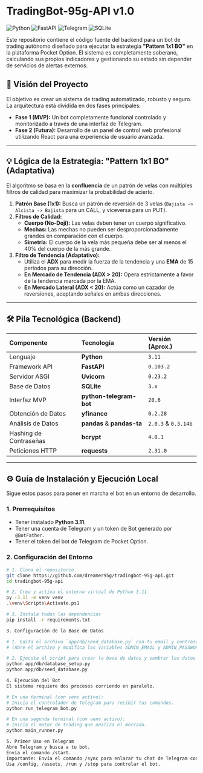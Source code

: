 # TradingBot-95g-API v1.0

![Python](https://img.shields.io/badge/Python-3.11-3776AB?style=for-the-badge&logo=python)
![FastAPI](https://img.shields.io/badge/FastAPI-0.103.2-009688?style=for-the-badge&logo=fastapi)
![Telegram](https://img.shields.io/badge/Telegram-Bot%20API-2CA5E0?style=for-the-badge&logo=telegram)
![SQLite](https://img.shields.io/badge/SQLite-3-003B57?style=for-the-badge&logo=sqlite)

Este repositorio contiene el código fuente del backend para un bot de trading autónomo diseñado para ejecutar la estrategia **"Pattern 1x1 BO"** en la plataforma Pocket Option. El sistema es completamente soberano, calculando sus propios indicadores y gestionando su estado sin depender de servicios de alertas externos.

## 🚀 Visión del Proyecto

El objetivo es crear un sistema de trading automatizado, robusto y seguro. La arquitectura está dividida en dos fases principales:
*   **Fase 1 (MVP):** Un bot completamente funcional controlado y monitorizado a través de una interfaz de Telegram.
*   **Fase 2 (Futura):** Desarrollo de un panel de control web profesional utilizando React para una experiencia de usuario avanzada.

---

## 💡 Lógica de la Estrategia: "Pattern 1x1 BO" (Adaptativa)

El algoritmo se basa en la **confluencia** de un patrón de velas con múltiples filtros de calidad para maximizar la probabilidad de acierto.

1.  **Patrón Base (1x1):** Busca un patrón de reversión de 3 velas (`Bajista -> Alcista -> Bajista` para un CALL, y viceversa para un PUT).
2.  **Filtros de Calidad:**
    *   **Cuerpo (No-Doji):** Las velas deben tener un cuerpo significativo.
    *   **Mechas:** Las mechas no pueden ser desproporcionadamente grandes en comparación con el cuerpo.
    *   **Simetría:** El cuerpo de la vela más pequeña debe ser al menos el 40% del cuerpo de la más grande.
3.  **Filtro de Tendencia (Adaptativo):**
    *   Utiliza el **ADX** para medir la fuerza de la tendencia y una **EMA** de 15 períodos para su dirección.
    *   **En Mercado de Tendencia (ADX > 20):** Opera estrictamente a favor de la tendencia marcada por la EMA.
    *   **En Mercado Lateral (ADX < 20):** Actúa como un cazador de reversiones, aceptando señales en ambas direcciones.

---

## 🛠️ Pila Tecnológica (Backend)

| Componente | Tecnología | Versión (Aprox.) |
| :--- | :--- | :--- |
| Lenguaje | **Python** | `3.11` |
| Framework API | **FastAPI** | `0.103.2` |
| Servidor ASGI | **Uvicorn** | `0.23.2` |
| Base de Datos | **SQLite** | `3.x` |
| Interfaz MVP | **python-telegram-bot**| `20.6` |
| Obtención de Datos | **yfinance** | `0.2.28` |
| Análisis de Datos| **pandas** & **pandas-ta**| `2.0.3` & `0.3.14b`|
| Hashing de Contraseñas | **bcrypt** | `4.0.1` |
| Peticiones HTTP | **requests** | `2.31.0` |

---

## ⚙️ Guía de Instalación y Ejecución Local

Sigue estos pasos para poner en marcha el bot en un entorno de desarrollo.

### 1. Prerrequisitos
*   Tener instalado **Python 3.11**.
*   Tener una cuenta de Telegram y un token de Bot generado por `@BotFather`.
*   Tener el token del bot de Telegram de Pocket Option.

### 2. Configuración del Entorno
```bash
# 1. Clona el repositorio
git clone https://github.com/dreamer95g/tradingbot-95g-api.git
cd tradingbot-95g-api

# 2. Crea y activa el entorno virtual de Python 3.11
py -3.11 -m venv venv
.\venv\Scripts\Activate.ps1

# 3. Instala todas las dependencias
pip install -r requirements.txt

3. Configuración de la Base de Datos

# 1. Edita el archivo `app/db/seed_database.py` con tu email y contraseña de admin.
# (Abre el archivo y modifica las variables ADMIN_EMAIL y ADMIN_PASSWORD)

# 2. Ejecuta el script para crear la base de datos y sembrar los datos iniciales.
python app/db/database_setup.py
python app/db/seed_database.py

4. Ejecución del Bot
El sistema requiere dos procesos corriendo en paralelo.

# En una terminal (con venv activo):
# Inicia el controlador de Telegram para recibir tus comandos.
python run_telegram_bot.py

# En una segunda terminal (con venv activo):
# Inicia el motor de trading que analiza el mercado.
python main_runner.py

5. Primer Uso en Telegram
Abre Telegram y busca a tu bot.
Envía el comando /start.
Importante: Envía el comando /sync para enlazar tu chat de Telegram con tu cuenta de admin en la base de datos.
Usa /config, /assets, /run y /stop para controlar el bot.